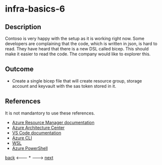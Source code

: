 # infra-basics-6

## Description

Contoso is very happy with the setup as it is working right now. Some developers are complaining that the code, which is written in json, is hard to read. They have heard that there is a new DSL called bicep. This should make it easier to read the code. The company would like to explorer this.

## Outcome

- Create a single bicep file that will create resource group, storage account and keyvault with the sas token stored in it.

## References

It is not mandantory to use these references.

- [Azure Resource Manager documentation](https://docs.microsoft.com/en-us/azure/azure-resource-manager/)
- [Azure Architecture Center](https://docs.microsoft.com/en-us/azure/architecture/)
- [VS Code documentation](https://code.visualstudio.com/Docs)
- [Azure CLI](https://docs.microsoft.com/en-us/cli/azure/reference-index?view=azure-cli-latest)
- [WSL](https://docs.microsoft.com/en-us/windows/wsl/about)
- [Azure PowerShell](https://docs.microsoft.com/en-us/powershell/azure/?view=azps-6.6.0)

[back](./infra-basics-5.md) <--- * ---> [next](./infra-basics-7.md)

